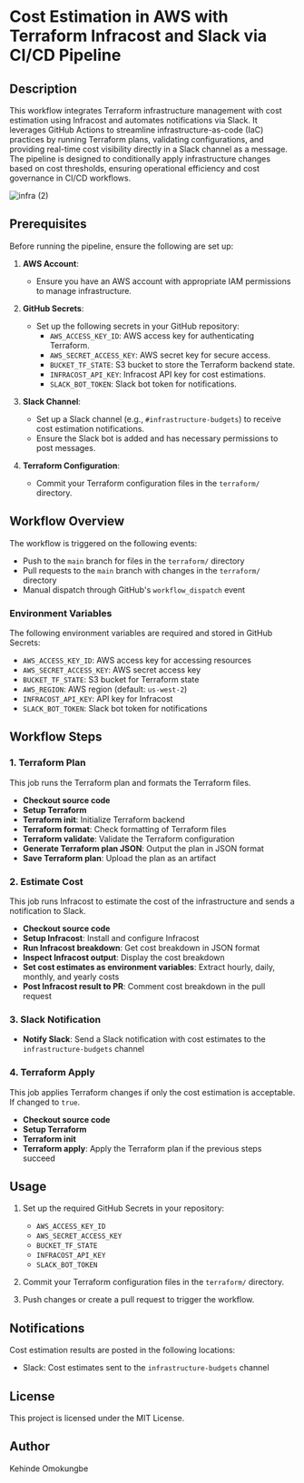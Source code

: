 # Cost Estimation in AWS with Terraform Infracost and Slack via CI/CD Pipeline

## Description
This workflow integrates Terraform infrastructure management with cost estimation using Infracost and automates notifications via Slack. It leverages GitHub Actions to streamline infrastructure-as-code (IaC) practices by running Terraform plans, validating configurations, and providing real-time cost visibility directly in a Slack channel as a message. The pipeline is designed to conditionally apply infrastructure changes based on cost thresholds, ensuring operational efficiency and cost governance in CI/CD workflows.

![infra (2)](https://github.com/user-attachments/assets/2f02a4bf-f914-453f-950f-7109eda7bd69)


## Prerequisites

Before running the pipeline, ensure the following are set up:

1. **AWS Account**: 
   - Ensure you have an AWS account with appropriate IAM permissions to manage infrastructure.
   
2. **GitHub Secrets**: 
   - Set up the following secrets in your GitHub repository:
     - `AWS_ACCESS_KEY_ID`: AWS access key for authenticating Terraform.
     - `AWS_SECRET_ACCESS_KEY`: AWS secret key for secure access.
     - `BUCKET_TF_STATE`: S3 bucket to store the Terraform backend state.
     - `INFRACOST_API_KEY`: Infracost API key for cost estimations.
     - `SLACK_BOT_TOKEN`: Slack bot token for notifications.

3. **Slack Channel**:
   - Set up a Slack channel (e.g., `#infrastructure-budgets`) to receive cost estimation notifications. 
   - Ensure the Slack bot is added and has necessary permissions to post messages.

4. **Terraform Configuration**:
   - Commit your Terraform configuration files in the `terraform/` directory.

## Workflow Overview

The workflow is triggered on the following events:
- Push to the `main` branch for files in the `terraform/` directory
- Pull requests to the `main` branch with changes in the `terraform/` directory
- Manual dispatch through GitHub's `workflow_dispatch` event

### Environment Variables
The following environment variables are required and stored in GitHub Secrets:
- `AWS_ACCESS_KEY_ID`: AWS access key for accessing resources
- `AWS_SECRET_ACCESS_KEY`: AWS secret access key
- `BUCKET_TF_STATE`: S3 bucket for Terraform state
- `AWS_REGION`: AWS region (default: `us-west-2`)
- `INFRACOST_API_KEY`: API key for Infracost
- `SLACK_BOT_TOKEN`: Slack bot token for notifications

## Workflow Steps

### 1. Terraform Plan
This job runs the Terraform plan and formats the Terraform files.
- **Checkout source code**
- **Setup Terraform**
- **Terraform init**: Initialize Terraform backend
- **Terraform format**: Check formatting of Terraform files
- **Terraform validate**: Validate the Terraform configuration
- **Generate Terraform plan JSON**: Output the plan in JSON format
- **Save Terraform plan**: Upload the plan as an artifact

### 2. Estimate Cost
This job runs Infracost to estimate the cost of the infrastructure and sends a notification to Slack.
- **Checkout source code**
- **Setup Infracost**: Install and configure Infracost
- **Run Infracost breakdown**: Get cost breakdown in JSON format
- **Inspect Infracost output**: Display the cost breakdown
- **Set cost estimates as environment variables**: Extract hourly, daily, monthly, and yearly costs
- **Post Infracost result to PR**: Comment cost breakdown in the pull request

### 3. Slack Notification
- **Notify Slack**: Send a Slack notification with cost estimates to the `infrastructure-budgets` channel

### 4. Terraform Apply
This job applies Terraform changes if only the cost estimation is acceptable. If changed to `true`.
- **Checkout source code**
- **Setup Terraform**
- **Terraform init**
- **Terraform apply**: Apply the Terraform plan if the previous steps succeed

## Usage

1. Set up the required GitHub Secrets in your repository:
   - `AWS_ACCESS_KEY_ID`
   - `AWS_SECRET_ACCESS_KEY`
   - `BUCKET_TF_STATE`
   - `INFRACOST_API_KEY`
   - `SLACK_BOT_TOKEN`

2. Commit your Terraform configuration files in the `terraform/` directory.

3. Push changes or create a pull request to trigger the workflow.

## Notifications

Cost estimation results are posted in the following locations:
- Slack: Cost estimates sent to the `infrastructure-budgets` channel

## License
This project is licensed under the MIT License.

## Author
Kehinde Omokungbe
